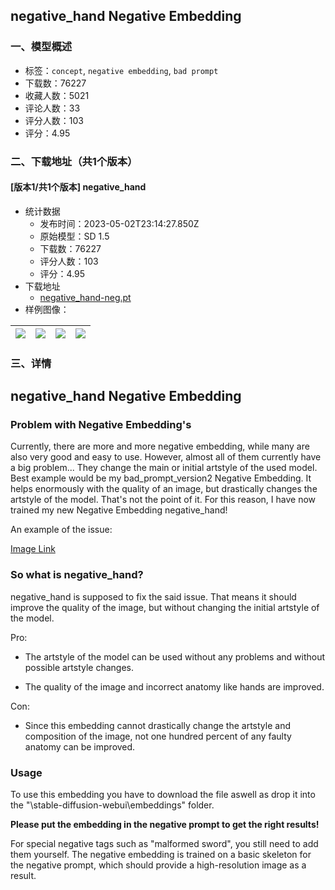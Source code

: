 ## negative_hand Negative Embedding 
### 一、模型概述

- 标签：`concept`, `negative embedding`, `bad prompt`
- 下载数：76227
- 收藏人数：5021
- 评论人数：33
- 评分人数：103
- 评分：4.95

### 二、下载地址（共1个版本）

#### [版本1/共1个版本] negative_hand

- 统计数据
  - 发布时间：2023-05-02T23:14:27.850Z
  - 原始模型：SD 1.5
  - 下载数：76227
  - 评分人数：103
  - 评分：4.95
- 下载地址
  - [negative_hand-neg.pt](https://civitai.com/api/download/models/60938)
- 样例图像：

| <img src="https://image.civitai.com/xG1nkqKTMzGDvpLrqFT7WA/22b0d6e3-a955-42fb-8e96-a1e295152bb3/width=450/671892.jpeg" /> | <img src="https://image.civitai.com/xG1nkqKTMzGDvpLrqFT7WA/1de1b4da-e9eb-43bf-9e9c-050e51cbbb25/width=450/667878.jpeg" /> | <img src="https://image.civitai.com/xG1nkqKTMzGDvpLrqFT7WA/1879056f-9bc8-4914-b1bd-6a9495dbd037/width=450/667876.jpeg" /> | <img src="https://image.civitai.com/xG1nkqKTMzGDvpLrqFT7WA/342ad8dc-0677-4585-9da8-482de1b107c5/width=450/667879.jpeg" /> |
| ---- | ---- | ---- | ---- |


### 三、详情
<h2>negative_hand Negative Embedding</h2><h3>Problem with Negative Embedding's</h3><p>Currently, there are more and more negative embedding, while many are also very good and easy to use. However, almost all of them currently have a big problem... They change the main or initial artstyle of the used model. Best example would be my bad_prompt_version2 Negative Embedding. It helps enormously with the quality of an image, but drastically changes the artstyle of the model. That's not the point of it. For this reason, I have now trained my new Negative Embedding negative_hand!</p><p>An example of the issue:</p><p><a target="_blank" rel="ugc" href="https://civitai.com/images/667829?modelVersionId=60938&amp;prioritizedUserIds=162020&amp;period=AllTime&amp;sort=Most%20Reactions&amp;limit=20">Image Link</a></p><p></p><h3>So what is negative_hand?</h3><p>negative_hand is supposed to fix the said issue. That means it should improve the quality of the image, but without changing the initial artstyle of the model.</p><p>Pro:</p><ul><li><p>The artstyle of the model can be used without any problems and without possible artstyle changes.</p></li><li><p>The quality of the image and incorrect anatomy like hands are improved.</p></li></ul><p>Con:</p><ul><li><p>Since this embedding cannot drastically change the artstyle and composition of the image, not one hundred percent of any faulty anatomy can be improved.</p></li></ul><p></p><h3>Usage</h3><p>To use this embedding you have to download the file aswell as drop it into the "\stable-diffusion-webui\embeddings" folder.</p><p><strong>Please put the embedding in the negative prompt to get the right results!</strong></p><p>For special negative tags such as "malformed sword", you still need to add them yourself. The negative embedding is trained on a basic skeleton for the negative prompt, which should provide a high-resolution image as a result.</p>